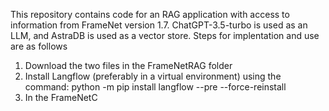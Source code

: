 This repository contains code for an RAG application with access to information from FrameNet version 1.7. ChatGPT-3.5-turbo is used as an LLM, and AstraDB is used as a vector store. 
Steps for implentation and use are as follows
1. Download the two files in the FrameNetRAG folder
2. Install Langflow (preferably in a virtual environment) using the command: python -m pip install langflow --pre --force-reinstall
3. In the FrameNetC
